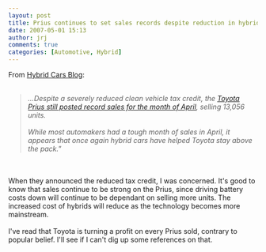 ```yaml
---
layout: post
title: Prius continues to set sales records despite reduction in hybrid tax credit
date: 2007-05-01 15:13
author: jrj
comments: true
categories: [Automotive, Hybrid]
---
```

From <a href="http://www.hybridcarblog.com/" target="_new">Hybrid Cars Blog</a>:<br /><br /><blockquote>*...Despite a severely reduced clean vehicle tax credit, the <a href="http://www.hybridcarblog.com/2007/05/april-auto-sales-down-not-for-prius.html" target="_new">Toyota Prius still posted record sales for the month of April</a>, selling 13,056 units.<br /><br />While most automakers had a tough month of sales in April, it appears that once again hybrid cars have helped Toyota stay above the pack."*</blockquote><br /><br />When they announced the reduced tax credit, I was concerned. It's good to know that sales continue to be strong on the Prius, since driving battery costs down will continue to be dependant on selling more units. The increased cost of hybrids will reduce as the technology becomes more mainstream. <br /><br />I've read that Toyota is turning a profit on every Prius sold, contrary to popular belief. I'll see if I can't dig up some references on that.
